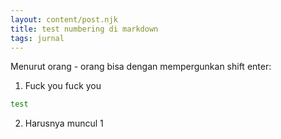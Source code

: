 ```yaml
---
layout: content/post.njk
title: test numbering di markdown
tags: jurnal
---
```


Menurut orang - orang bisa dengan mempergunkan shift enter:

1. Fuck you fuck you
```bash
test
```
2. Harusnya muncul 1
